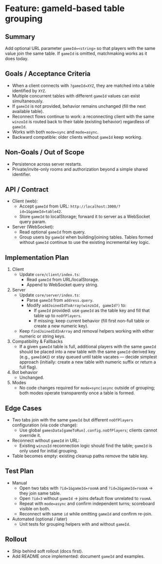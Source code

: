# Feature: gameId-based table grouping

## Summary
Add optional URL parameter `gameId=<string>` so that players with the same value join the same table. If `gameId` is omitted, matchmaking works as it does today.

## Goals / Acceptance Criteria
- When a client connects with `?gameId=XYZ`, they are matched into a table identified by `XYZ`.
- Multiple concurrent tables with different `gameId` values can exist simultaneously.
- If `gameId` is not provided, behavior remains unchanged (fill the next available table).
- Reconnect flows continue to work: a reconnecting client with the same `winzoId` is routed back to their table (existing behavior) regardless of `gameId`.
- Works with both `mode=sync` and `mode=async`.
- Backward compatible: older clients without `gameId` keep working.

## Non-Goals / Out of Scope
- Persistence across server restarts.
- Private/invite-only rooms and authorization beyond a simple shared identifier.

## API / Contract
- Client (web):
  - Accept `gameId` from URL: `http://localhost:3000/?id=1&gameId=table42`.
  - Store `gameId` to localStorage; forward it to server as a WebSocket query param.
- Server (WebSocket):
  - Read optional `gameId` from query.
  - Group users by `gameId` when building/joining tables. Tables formed without `gameId` continue to use the existing incremental key logic.

## Implementation Plan
1. Client
   - Update `core/client/index.ts`:
     - Read `gameId` from URL/localStorage.
     - Append to WebSocket query string.
2. Server
   - Update `core/server/index.ts`:
     - Parse `gameId` from `address.query`.
     - Modify `addJoinedIdToArray(winzoId, gameId?)` to:
       - If `gameId` provided: use `gameId` as the table key and fill that table up to `noOfPlayers`.
       - If missing: keep current behavior (fill first non-full table or create a new numeric key).
   - Keep `findJoinedIdInArray` and removal helpers working with either numeric or string keys.
3. Compatibility & Fallbacks
   - If a given `gameId` table is full, additional players with the same `gameId` should be placed into a new table with the same `gameId`-derived key (e.g., `gameId#2`) or stay queued until table vacates — decide simplest approach (initially: create a new table with numeric suffix or return a full flag).
4. Bot behavior
   - Unchanged.
5. Modes
   - No code changes required for `mode=sync|async` outside of grouping; both modes operate transparently once a table is formed.

## Edge Cases
- Two tabs join with the same `gameId` but different `noOfPlayers` configuration (via code change):
  - Use global `gamesData[gameToRun].config.noOfPlayers`; clients cannot override it.
- Reconnect without `gameId` in URL:
  - Existing `winzoId` reconnection logic should find the table; `gameId` is only used for initial grouping.
- Table becomes empty: existing cleanup paths remove the table key.

## Test Plan
- Manual
  - Open two tabs with `?id=1&gameId=roomA` and `?id=2&gameId=roomA` → they join same table.
  - Open `?id=3` without `gameId` → joins default flow unrelated to `roomA`.
  - Repeat with `mode=async` and confirm independent turns; scoreboard visible on both.
  - Reconnect with same `id` while omitting `gameId` and confirm re-join.
- Automated (optional / later)
  - Unit tests for grouping helpers with and without `gameId`.

## Rollout
- Ship behind soft rollout (docs first).
- Add README once implemented: document `gameId` and examples.
